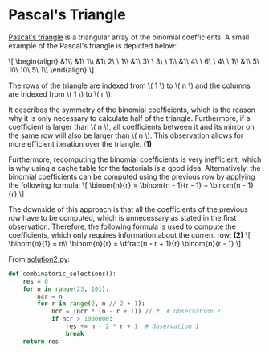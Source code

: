 # Pascal's Triangle

[Pascal's triangle](https://en.wikipedia.org/wiki/Pascal%27s_triangle) is a triangular array of the binomial coefficients.
A small example of the Pascal's triangle is depicted below:

\\[
\begin{align}
&1\\\\
&1\ 1\\\\
&1\ 2\ \ 1\\\\
&1\ 3\ \ 3\ \ 1\\\\
&1\ 4\ \ 6\ \ 4\ \ 1\\\\
&1\ 5\ 10\ 10\ 5\ 1\\\\
\end{align}
\\]

The rows of the triangle are indexed from \\( 1 \\) to \\( n \\) and the columns are indexed from \\( 1 \\) to \\( r \\).

It describes the symmetry of the binomial coefficients, which is the reason why it is only necessary to calculate half of the triangle.
Furthermore, if a coefficient is larger than \\( n \\), all coefficients between it and its mirror on the same row will also be larger than \\( n \\).
This observation allows for more efficient iteration over the triangle. **(1)**

Furthermore, recomputing the binomial coefficients is very inefficient, which is why using a cache table for the factorials is a good idea.
Alternatively, the binomial coefficients can be computed using the previous row by applying the following formula:
\\[
\binom{n}{r} = \binom{n - 1}{r - 1} + \binom{n - 1}{r}
\\]

The downside of this approach is that all the coefficients of the previous row have to be computed, which is unnecessary as stated in the first observation.
Therefore, the following formula is used to compute the coefficients, which only requires information about the current row: **(2)**
\\[
\binom{n}{1} = n\\\\
\binom{n}{r} = \dfrac{n - r + 1}{r} \binom{n}{r - 1}
\\]

From [solution2.py](https://github.com/TurtleSmoke/Project-Euler/blob/main/problems/problem_0053/solution2.py):

```python
def combinatoric_selections():
    res = 0
    for n in range(23, 101):
        ncr = n
        for r in range(2, n // 2 + 1):
            ncr = (ncr * (n - r + 1)) // r  # Observation 2
            if ncr > 1000000:
                res += n - 2 * r + 1  # Observation 1
                break
    return res
```
